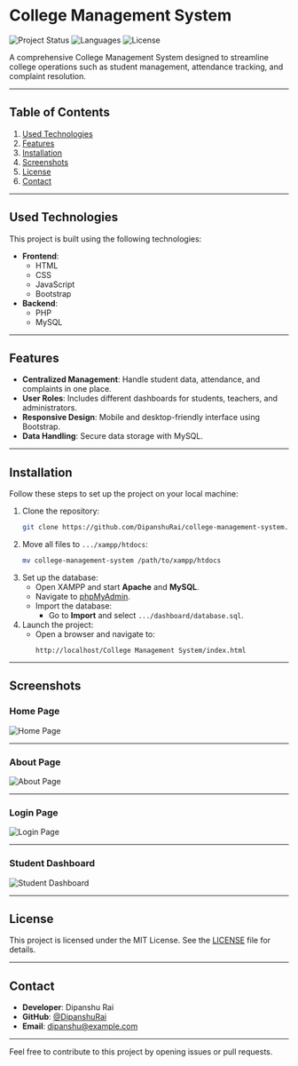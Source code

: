 
# College Management System

![Project Status](https://img.shields.io/badge/Status-Completed-brightgreen)
![Languages](https://img.shields.io/badge/Languages-HTML%20|%20CSS%20|%20JS%20|%20PHP%20|%20MySQL-blue)
![License](https://img.shields.io/badge/License-MIT-yellow)

A comprehensive College Management System designed to streamline college operations such as student management, attendance tracking, and complaint resolution.

---

## Table of Contents
1. [Used Technologies](#used-technologies)
2. [Features](#features)
3. [Installation](#installation)
4. [Screenshots](#screenshots)
5. [License](#license)
6. [Contact](#contact)

---

## Used Technologies
This project is built using the following technologies:
- **Frontend**: 
  - HTML
  - CSS
  - JavaScript
  - Bootstrap
- **Backend**:
  - PHP
  - MySQL

---

## Features
- **Centralized Management**: Handle student data, attendance, and complaints in one place.
- **User Roles**: Includes different dashboards for students, teachers, and administrators.
- **Responsive Design**: Mobile and desktop-friendly interface using Bootstrap.
- **Data Handling**: Secure data storage with MySQL.

---

## Installation
Follow these steps to set up the project on your local machine:
1. Clone the repository:
   ```bash
   git clone https://github.com/DipanshuRai/college-management-system.git
   ```
2. Move all files to `.../xampp/htdocs`:
   ```bash
   mv college-management-system /path/to/xampp/htdocs
   ```
3. Set up the database:
   - Open XAMPP and start **Apache** and **MySQL**.
   - Navigate to [phpMyAdmin](http://localhost/phpmyadmin).
   - Import the database:
     - Go to **Import** and select `.../dashboard/database.sql`.
4. Launch the project:
   - Open a browser and navigate to:
     ```plaintext
     http://localhost/College Management System/index.html
     ```

---

## Screenshots
### Home Page
![Home Page](https://github.com/DipanshuRai/college-management-system/assets/157129062/665f57dd-e3c6-4dcf-a48b-70b67f334789)

---

### About Page
![About Page](https://github.com/DipanshuRai/college-management-system/assets/157129062/9219db00-2b06-4615-a641-3701186ea4da)

---

### Login Page
![Login Page](https://github.com/DipanshuRai/college-management-system/assets/157129062/ef7690d5-262f-4f1d-8207-34c73ddccc13)

---

### Student Dashboard
![Student Dashboard](https://github.com/DipanshuRai/college-management-system/assets/157129062/30ab8d67-84dc-4d5a-bb39-7086ddcc1178)

---

## License
This project is licensed under the MIT License. See the [LICENSE](LICENSE) file for details.

---

## Contact
- **Developer**: Dipanshu Rai  
- **GitHub**: [@DipanshuRai](https://github.com/DipanshuRai)  
- **Email**: dipanshu@example.com  

---

Feel free to contribute to this project by opening issues or pull requests.
